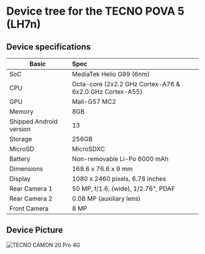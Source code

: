 # Device tree for the TECNO POVA 5 (LH7n)

## Device specifications

| Basic                   | Spec                                                        |
| ----------------------- | :---------------------------------------------------------- |
| SoC                     | MediaTek Helio G99 (6nm)                                    |
| CPU                     | Octa-core (2x2.2 GHz Cortex-A76 & 6x2.0 GHz Cortex-A55)     |
| GPU                     | Mali-G57 MC2                                                |
| Memory                  | 8GB                                                         |
| Shipped Android version | 13                                                          |
| Storage                 | 256GB                                                       |
| MicroSD                 | MicroSDXC                                                   |
| Battery                 | Non-removable Li-Po 6000 mAh                                |
| Dimensions              | 168.6 x 76.6 x 9 mm                                         |
| Display                 | 1080 x 2460 pixels, 6.78 inches                             |
| Rear Camera 1           | 50 MP, f/1.6, (wide), 1/2.76", PDAF                         |
| Rear Camera 2           | 0.08 MP (auxiliary lens)                                    |
| Front Camera            | 8 MP                                                        |


## Device Picture

![TECNO CAMON 20 Pro 4G](https://fdn2.gsmarena.com/vv/pics/tecno/tecno-pova5-10.jpg)
